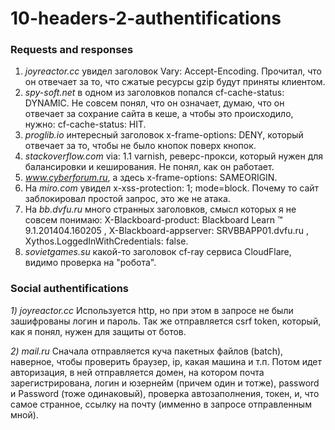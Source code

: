 # 10-headers-2-authentifications
### Requests and responses
1. *joyreactor.cc* увидел заголовок Vary: Accept-Encoding. Прочитал, что он отвечает за то, что сжатые ресурсы gzip будут приняты клиентом.
2. *spy-soft.net* в одном из заголовков попался cf-cache-status: DYNAMIC. Не совсем понял, что он означает, думаю, что он отвечает за сохрание сайта в кеше, а чтобы это происходило, нужно: cf-cache-status: HIT.
3. *proglib.io* интересный заголовок x-frame-options: DENY, который отвечает за то, чтобы не было кнопок поверх кнопок.
4. *stackoverflow.com* via: 1.1 varnish, реверс-прокси, который нужен для балансировки и кеширования. Не понял, как он работает.
5. *www.cyberforum.ru*, а здесь x-frame-options: SAMEORIGIN.
6. На *miro.com* увидел x-xss-protection: 1; mode=block. Почему то сайт заблокировал простой запрос, это же не атака.
7. На *bb.dvfu.ru* много странных заголовков, смысл которых я не совсем понимаю: X-Blackboard-product: Blackboard Learn ™ 9.1.201404.160205 , X-Blackboard-appserver: SRVBBAPP01.dvfu.ru , Xythos.LoggedInWithCredentials: false.
8. *sovietgames.su* какой-то заголовок cf-ray сервиса CloudFlare, видимо проверка на "робота".
### Social authentifications
*1) joyreactor.cc* Используется http, но при этом в запросе не были зашифрованы логин и пароль. Так же отправляется csrf token, который, как я понял, нужен для защиты от ботов.

*2) mail.ru* Сначала отправляется куча пакетных файлов (batch), наверное, чтобы проверить браузер, ip, какая машина и т.п. Потом идет авторизация, в ней отправляется домен, на котором почта зарегистрирована, логин и юзернейм (причем один и тотже), password и Password (тоже одинаковый), проверка автозаполнения, токен, и, что самое странное, ссылку на почту (имменно в запросе отправленным мной).

